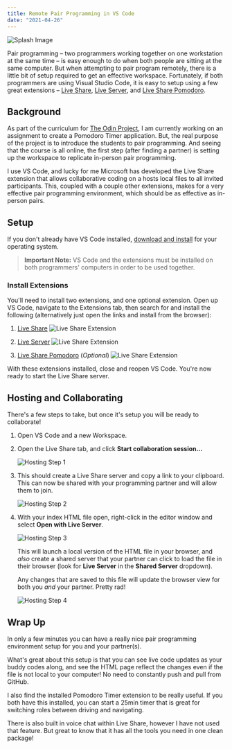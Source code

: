 ```yaml
---
title: Remote Pair Programming in VS Code
date: "2021-04-26"
---
```


![Splash Image](./splash.png)

Pair programming – two programmers working together on one workstation at the same time – is easy enough to do when both people are sitting at the same computer. But when attempting to pair program remotely, there is a little bit of setup required to get an effective workspace. Fortunately, if both programmers are using Visual Studio Code, it is easy to setup using a few great extensions – [Live Share][live_share], [Live Server][live_server], and [Live Share Pomodoro][ls_pomodoro].

## Background
As part of the curriculum for [The Odin Project](https://www.theodinproject.com), I am currently working on an assignment to create a Pomodoro Timer application. But, the real purpose of the project is to introduce the students to pair programming. And seeing that the course is all online, the first step (after finding a partner) is setting up the workspace to replicate in-person pair programming.

I use VS Code, and lucky for me Microsoft has developed the Live Share extension that allows collaborative coding on a hosts local files to all invited participants. This, coupled with a couple other extensions, makes for a very effective pair programming environment, which should be as effective as in-person pairs.

## Setup
If you don't already have VS Code installed, [download and install](https://code.visualstudio.com/download) for your operating system.

> **Important Note:**
> VS Code and the extensions must be installed on both programmers' computers in order to be used together.

### Install Extensions

You'll need to install two extensions, and one optional extension. Open up VS Code, navigate to the Extensions tab, then search for and install the following (alternatively just open the links and install from the browser):

1. [Live Share][live_share]
![Live Share Extension](live-share-ext.png)

1. [Live Server][live_server]
![Live Share Extension](live-server-ext.png)

1. [Live Share Pomodoro][ls_pomodoro] (_Optional_)
![Live Share Extension](ls-pomodoro-ext.png)

With these extensions installed, close and reopen VS Code.
You're now ready to start the Live Share server.

## Hosting and Collaborating

There's a few steps to take, but once it's setup you will be ready to collaborate!

1. Open VS Code and a new Workspace.

1. Open the Live Share tab, and click **Start collaboration session...**

   ![Hosting Step 1](hosting-step-1.png)

1. This should create a Live Share server and copy a link to your clipboard. This can now be shared with your programming partner and will allow them to join.

   ![Hosting Step 2](hosting-step-2.png)

1. With your index HTML file open, right-click in the editor window and select **Open with Live Server**.

   ![Hosting Step 3](hosting-step-3.png)

   This will launch a local version of the HTML file in your browser, and _also_ create a shared server that your partner can click to load the file in their browser (look for **Live Server** in the **Shared Server** dropdown).

   Any changes that are saved to this file will update the browser view for both you _and_ your partner. Pretty rad!

   ![Hosting Step 4](hosting-step-4.png)

## Wrap Up

In only a few minutes you can have a really nice pair programming environment setup for you and your partner(s).

What's great about this setup is that you can see live code updates as your buddy codes along, and see the HTML page reflect the changes even if the file is not local to your computer! No need to constantly push and pull from GitHub.

I also find the installed Pomodoro Timer extension to be really useful. If you both have this installed, you can start a 25min timer that is great for switching roles between driving and navigating.

There is also built in voice chat within Live Share, however I have not used that feature. But great to know that it has all the tools you need in one clean package!



[live_share]: https://marketplace.visualstudio.com/items?itemName=MS-vsliveshare.vsliveshare
[live_server]: https://marketplace.visualstudio.com/items?itemName=ritwickdey.LiveServer
[ls_pomodoro]: https://marketplace.visualstudio.com/items?itemName=lostintangent.vsls-pomodoro
